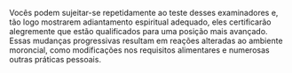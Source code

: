 ﻿Vocês podem sujeitar-se repetidamente ao teste desses examinadores e, tão logo mostrarem  adiantamento espiritual adequado, eles certificarão alegremente que estão qualificados para uma posição mais avançado. Essas mudanças progressivas resultam em reações alteradas ao ambiente moroncial, como modificações nos requisitos alimentares e numerosas outras práticas pessoais.
